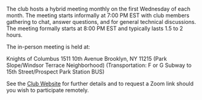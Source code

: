 The club hosts a hybrid meeting monthly on the first Wednesday of each month. The meeting starts informally at 7:00 PM EST with club members gathering to chat, answer questions, and for general technical discussions. The meeting formally starts at 8:00 PM EST and typically lasts 1.5 to 2 hours.

The in-person meeting is held at:

Knights of Columbus
1511 10th Avenue
Brooklyn, NY 11215
(Park Slope/Windsor Terrace Neighborhood)
(Transportation: F or G Subway to 15th Street/Prospect Park Station BUS)

See the [Club Website](https://www.kingscountyradioclub.com/club-meeting/) for further details and to request a Zoom link should you wish to participate remotely.